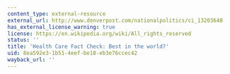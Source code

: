 ```yaml
---
content_type: external-resource
external_url: http://www.denverpost.com/nationalpolitics/ci_13203648
has_external_license_warning: true
license: https://en.wikipedia.org/wiki/All_rights_reserved
status: ''
title: 'Health Care Fact Check: Best in the world?'
uid: 8ea592e3-1b51-4eef-be18-eb3e76ccec42
wayback_url: ''
---
```

